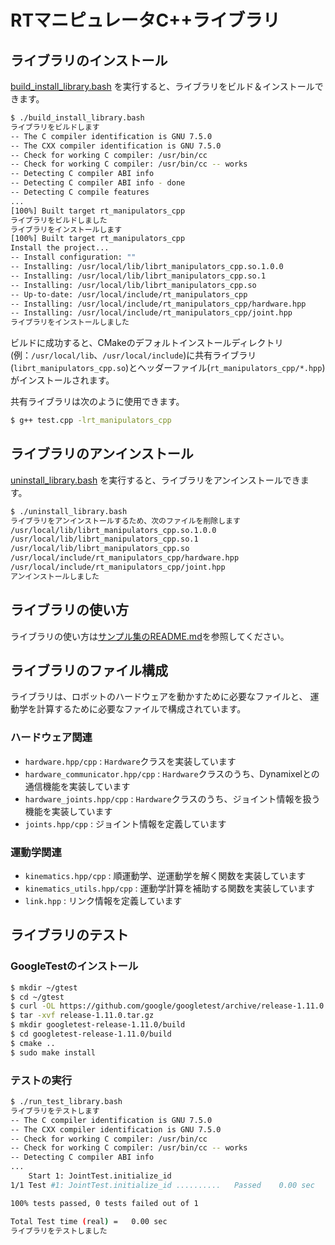 # RTマニピュレータC++ライブラリ

## ライブラリのインストール

[build_install_library.bash](./build_install_library.bash)
を実行すると、ライブラリをビルド＆インストールできます。

```sh
$ ./build_install_library.bash
ライブラリをビルドします
-- The C compiler identification is GNU 7.5.0
-- The CXX compiler identification is GNU 7.5.0
-- Check for working C compiler: /usr/bin/cc
-- Check for working C compiler: /usr/bin/cc -- works
-- Detecting C compiler ABI info
-- Detecting C compiler ABI info - done
-- Detecting C compile features
...
[100%] Built target rt_manipulators_cpp
ライブラリをビルドしました
ライブラリをインストールします
[100%] Built target rt_manipulators_cpp
Install the project...
-- Install configuration: ""
-- Installing: /usr/local/lib/librt_manipulators_cpp.so.1.0.0
-- Installing: /usr/local/lib/librt_manipulators_cpp.so.1
-- Installing: /usr/local/lib/librt_manipulators_cpp.so
-- Up-to-date: /usr/local/include/rt_manipulators_cpp
-- Installing: /usr/local/include/rt_manipulators_cpp/hardware.hpp
-- Installing: /usr/local/include/rt_manipulators_cpp/joint.hpp
ライブラリをインストールしました
```

ビルドに成功すると、CMakeのデフォルトインストールディレクトリ(例：`/usr/local/lib`、`/usr/local/include`)に共有ライブラリ(`librt_manipulators_cpp.so`)とヘッダーファイル(`rt_manipulators_cpp/*.hpp`)がインストールされます。

共有ライブラリは次のように使用できます。

```sh
$ g++ test.cpp -lrt_manipulators_cpp
```

## ライブラリのアンインストール

[uninstall_library.bash](./uninstall_library.bash)
を実行すると、ライブラリをアンインストールできます。

```sh
$ ./uninstall_library.bash
ライブラリをアンインストールするため、次のファイルを削除します
/usr/local/lib/librt_manipulators_cpp.so.1.0.0
/usr/local/lib/librt_manipulators_cpp.so.1
/usr/local/lib/librt_manipulators_cpp.so
/usr/local/include/rt_manipulators_cpp/hardware.hpp
/usr/local/include/rt_manipulators_cpp/joint.hpp
アンインストールしました
```

## ライブラリの使い方

ライブラリの使い方は[サンプル集のREADME.md](../samples/README.md)を参照してください。

## ライブラリのファイル構成

ライブラリは、ロボットのハードウェアを動かすために必要なファイルと、
運動学を計算するために必要なファイルで構成されています。

### ハードウェア関連

- `hardware.hpp/cpp` : `Hardware`クラスを実装しています
- `hardware_communicator.hpp/cpp` : `Hardware`クラスのうち、Dynamixelとの通信機能を実装しています
- `hardware_joints.hpp/cpp` : `Hardware`クラスのうち、ジョイント情報を扱う機能を実装しています
- `joints.hpp/cpp` : ジョイント情報を定義しています

### 運動学関連

- `kinematics.hpp/cpp` : 順運動学、逆運動学を解く関数を実装しています
- `kinematics_utils.hpp/cpp` : 運動学計算を補助する関数を実装しています
- `link.hpp` : リンク情報を定義しています

## ライブラリのテスト

### GoogleTestのインストール

```sh
$ mkdir ~/gtest
$ cd ~/gtest
$ curl -OL https://github.com/google/googletest/archive/release-1.11.0.tar.gz
$ tar -xvf release-1.11.0.tar.gz
$ mkdir googletest-release-1.11.0/build
$ cd googletest-release-1.11.0/build
$ cmake ..
$ sudo make install
```

### テストの実行

```sh
$ ./run_test_library.bash
ライブラリをテストします
-- The C compiler identification is GNU 7.5.0
-- The CXX compiler identification is GNU 7.5.0
-- Check for working C compiler: /usr/bin/cc
-- Check for working C compiler: /usr/bin/cc -- works
-- Detecting C compiler ABI info
...
    Start 1: JointTest.initialize_id
1/1 Test #1: JointTest.initialize_id ..........   Passed    0.00 sec

100% tests passed, 0 tests failed out of 1

Total Test time (real) =   0.00 sec
ライブラリをテストしました
```
